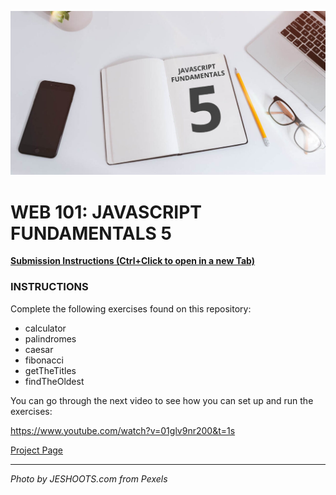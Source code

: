 ![](README.jpg)

# WEB 101: JAVASCRIPT FUNDAMENTALS 5

[**Submission Instructions (Ctrl+Click to open in a new Tab)**](https://github.com/SocialHackersAcademy/FrontEndCourseExercises/#instructions)

### INSTRUCTIONS

Complete the following exercises found on this repository:

- calculator
- palindromes
- caesar
- fibonacci
- getTheTitles
- findTheOldest

You can go through the next video to see how you can set up and run the exercises:

https://www.youtube.com/watch?v=01glv9nr200&t=1s

[Project Page](https://athena.socialhackersacademy.org/topic/fundamentals-part-5/)

---

_Photo by JESHOOTS.com from Pexels_
